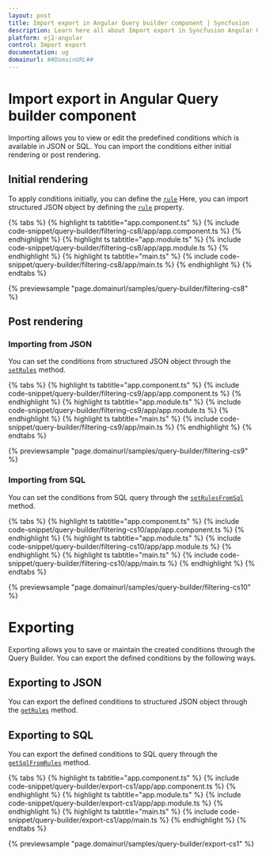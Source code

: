 ```yaml
---
layout: post
title: Import export in Angular Query builder component | Syncfusion
description: Learn here all about Import export in Syncfusion Angular Query builder component of Syncfusion Essential JS 2 and more.
platform: ej2-angular
control: Import export 
documentation: ug
domainurl: ##DomainURL##
---
```


# Import export in Angular Query builder component

Importing allows you to view or edit the predefined conditions which is available in JSON or SQL. You can import the conditions either initial rendering or post rendering.

## Initial rendering

To apply conditions initially, you can define the [`rule`](https://ej2.syncfusion.com/vue/documentation/api/query-builder/#rule) Here, you can import structured JSON object by defining the [`rule`](https://ej2.syncfusion.com/vue/documentation/api/query-builder/#rule) property.

{% tabs %}
{% highlight ts tabtitle="app.component.ts" %}
{% include code-snippet/query-builder/filtering-cs8/app/app.component.ts %}
{% endhighlight %}
{% highlight ts tabtitle="app.module.ts" %}
{% include code-snippet/query-builder/filtering-cs8/app/app.module.ts %}
{% endhighlight %}
{% highlight ts tabtitle="main.ts" %}
{% include code-snippet/query-builder/filtering-cs8/app/main.ts %}
{% endhighlight %}
{% endtabs %}
  
{% previewsample "page.domainurl/samples/query-builder/filtering-cs8" %}

## Post rendering

### Importing from JSON

You can set the conditions from structured JSON object through the [`setRules`](https://ej2.syncfusion.com/vue/documentation/api/query-builder/#setrules) method.

{% tabs %}
{% highlight ts tabtitle="app.component.ts" %}
{% include code-snippet/query-builder/filtering-cs9/app/app.component.ts %}
{% endhighlight %}
{% highlight ts tabtitle="app.module.ts" %}
{% include code-snippet/query-builder/filtering-cs9/app/app.module.ts %}
{% endhighlight %}
{% highlight ts tabtitle="main.ts" %}
{% include code-snippet/query-builder/filtering-cs9/app/main.ts %}
{% endhighlight %}
{% endtabs %}
  
{% previewsample "page.domainurl/samples/query-builder/filtering-cs9" %}

### Importing from SQL

You can set the conditions from SQL query through the [`setRulesFromSql`](https://ej2.syncfusion.com/vue/documentation/api/query-builder/#setrulesfromsql) method.

{% tabs %}
{% highlight ts tabtitle="app.component.ts" %}
{% include code-snippet/query-builder/filtering-cs10/app/app.component.ts %}
{% endhighlight %}
{% highlight ts tabtitle="app.module.ts" %}
{% include code-snippet/query-builder/filtering-cs10/app/app.module.ts %}
{% endhighlight %}
{% highlight ts tabtitle="main.ts" %}
{% include code-snippet/query-builder/filtering-cs10/app/main.ts %}
{% endhighlight %}
{% endtabs %}
  
{% previewsample "page.domainurl/samples/query-builder/filtering-cs10" %}

# Exporting

Exporting allows you to save or maintain the created conditions through the Query Builder. You can export the defined conditions by the following ways.

## Exporting to JSON

You can export the defined conditions to structured JSON object through the [`getRules`](https://ej2.syncfusion.com/vue/documentation/api/query-builder/#getrules) method.

## Exporting to SQL

You can export the defined conditions to SQL query through the [`getSqlFromRules`](https://ej2.syncfusion.com/vue/documentation/api/query-builder/#getsqlfromrules) method.

{% tabs %}
{% highlight ts tabtitle="app.component.ts" %}
{% include code-snippet/query-builder/export-cs1/app/app.component.ts %}
{% endhighlight %}
{% highlight ts tabtitle="app.module.ts" %}
{% include code-snippet/query-builder/export-cs1/app/app.module.ts %}
{% endhighlight %}
{% highlight ts tabtitle="main.ts" %}
{% include code-snippet/query-builder/export-cs1/app/main.ts %}
{% endhighlight %}
{% endtabs %}
  
{% previewsample "page.domainurl/samples/query-builder/export-cs1" %}
